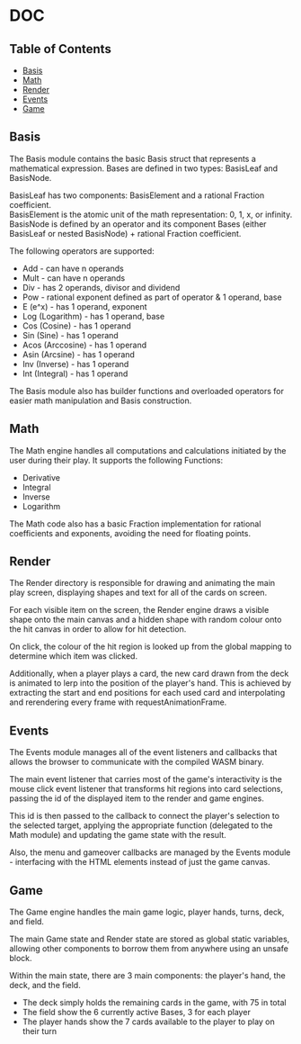 # DOC

## Table of Contents

- [Basis](#Basis)
- [Math](#Math)
- [Render](#Render)
- [Events](#Events)
- [Game](#Game)

## Basis

The Basis module contains the basic Basis struct that represents a mathematical expression.
Bases are defined in two types: BasisLeaf and BasisNode.<br>

BasisLeaf has two components: BasisElement and a rational Fraction coefficient.<br>
BasisElement is the atomic unit of the math representation: 0, 1, x, or infinity. <br>
BasisNode is defined by an operator and its component Bases (either BasisLeaf or nested BasisNode) + rational Fraction coefficient.

The following operators are supported:

- Add - can have n operands
- Mult - can have n operands
- Div - has 2 operands, divisor and dividend
- Pow - rational exponent defined as part of operator & 1 operand, base
- E (e^x) - has 1 operand, exponent
- Log (Logarithm) - has 1 operand, base
- Cos (Cosine) - has 1 operand
- Sin (Sine) - has 1 operand
- Acos (Arccosine) - has 1 operand
- Asin (Arcsine) - has 1 operand
- Inv (Inverse) - has 1 operand
- Int (Integral) - has 1 operand

The Basis module also has builder functions and overloaded operators for easier math manipulation and Basis construction.

## Math

The Math engine handles all computations and calculations initiated by the user during their play.
It supports the following Functions:

- Derivative
- Integral
- Inverse
- Logarithm

The Math code also has a basic Fraction implementation for rational coefficients and exponents, avoiding the need for floating points.

## Render

The Render directory is responsible for drawing and animating the main play screen, displaying shapes and text for all of the cards on screen.

For each visible item on the screen, the Render engine draws a visible shape onto the main canvas and a hidden shape with random colour onto the hit canvas in order to allow for hit detection.

On click, the colour of the hit region is looked up from the global mapping to determine which item was clicked.

Additionally, when a player plays a card, the new card drawn from the deck is animated to lerp into the position of the player's hand. This is achieved by extracting the start and end positions for each used card and interpolating and rerendering every frame with requestAnimationFrame.

## Events

The Events module manages all of the event listeners and callbacks that allows the browser to communicate with the compiled WASM binary.

The main event listener that carries most of the game's interactivity is the mouse click event listener that transforms hit regions into card selections, passing the id of the displayed item to the render and game engines.

This id is then passed to the callback to connect the player's selection to the selected target, applying the appropriate function (delegated to the Math module) and updating the game state with the result.

Also, the menu and gameover callbacks are managed by the Events module - interfacing with the HTML elements instead of just the game canvas.

## Game

The Game engine handles the main game logic, player hands, turns, deck, and field.

The main Game state and Render state are stored as global static variables, allowing other components to borrow them from anywhere using an unsafe block.

Within the main state, there are 3 main components: the player's hand, the deck, and the field.

- The deck simply holds the remaining cards in the game, with 75 in total
- The field show the 6 currently active Bases, 3 for each player
- The player hands show the 7 cards available to the player to play on their turn
